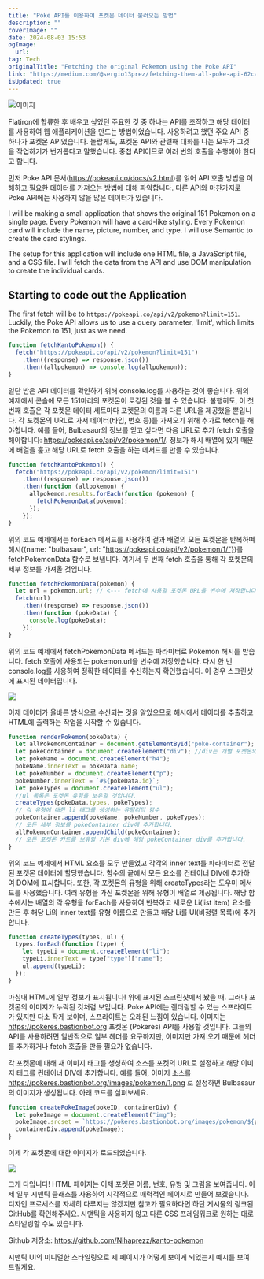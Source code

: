 ```yaml
---
title: "Poke API를 이용하여 포켓몬 데이터 불러오는 방법"
description: ""
coverImage: ""
date: 2024-08-03 15:53
ogImage: 
  url: 
tag: Tech
originalTitle: "Fetching the original Pokemon using the Poke API"
link: "https://medium.com/@sergio13prez/fetching-them-all-poke-api-62ca580981a2"
isUpdated: true
---
```






![이미지](/assets/img/FetchingtheoriginalPokemonusingthePokeAPI_0.png)

Flatiron에 합류한 후 배우고 싶었던 주요한 것 중 하나는 API를 조작하고 해당 데이터를 사용하여 웹 애플리케이션을 만드는 방법이었습니다. 사용하려고 했던 주요 API 중 하나가 포켓몬 API였습니다. 놀랍게도, 포켓몬 API와 관련해 대화를 나눈 모두가 그것을 작업하기가 번거롭다고 말했습니다. 중첩 API이므로 여러 번의 호출을 수행해야 한다고 합니다.

먼저 Poke API 문서(https://pokeapi.co/docs/v2.html)를 읽어 API 호출 방법을 이해하고 필요한 데이터를 가져오는 방법에 대해 파악합니다. 다른 API와 마찬가지로 Poke API에는 사용하지 않을 많은 데이터가 있습니다.

<div class="content-ad"></div>

I will be making a small application that shows the original 151 Pokemon on a single page. Every Pokemon will have a card-like styling. Every Pokemon card will include the name, picture, number, and type. I will use Semantic to create the card stylings.

The setup for this application will include one HTML file, a JavaScript file, and a CSS file. I will fetch the data from the API and use DOM manipulation to create the individual cards.

## Starting to code out the Application

The first fetch will be to `https://pokeapi.co/api/v2/pokemon?limit=151`. Luckily, the Poke API allows us to use a query parameter, 'limit', which limits the Pokemon to 151, just as we need.

<div class="content-ad"></div>

```js
function fetchKantoPokemon() {
  fetch("https://pokeapi.co/api/v2/pokemon?limit=151")
    .then((response) => response.json())
    .then((allpokemon) => console.log(allpokemon));
}
```

일단 받은 API 데이터를 확인하기 위해 console.log를 사용하는 것이 좋습니다. 위의 예제에서 콘솔에 모든 151마리의 포켓몬이 로깅된 것을 볼 수 있습니다. 불행히도, 이 첫 번째 호출은 각 포켓몬 데이터 세트마다 포켓몬의 이름과 다른 URL을 제공했을 뿐입니다. 각 포켓몬의 URL로 가서 데이터(타입, 번호 등)를 가져오기 위해 추가로 fetch를 해야합니다. 예를 들어, Bulbasaur의 정보를 얻고 싶다면 다음 URL로 추가 fetch 호출을 해야합니다: https://pokeapi.co/api/v2/pokemon/1/. 정보가 해시 배열에 있기 때문에 배열을 훑고 해당 URL로 fetch 호출을 하는 메서드를 만들 수 있습니다.

```js
function fetchKantoPokemon() {
  fetch("https://pokeapi.co/api/v2/pokemon?limit=151")
    .then((response) => response.json())
    .then(function (allpokemon) {
      allpokemon.results.forEach(function (pokemon) {
        fetchPokemonData(pokemon);
      });
    });
}
```

위의 코드 예제에서는 forEach 메서드를 사용하여 결과 배열의 모든 포켓몬을 반복하며 해시({name: "bulbasaur", url: "https://pokeapi.co/api/v2/pokemon/1/"})를 fetchPokemonData 함수로 보냅니다. 여기서 두 번째 fetch 호출을 통해 각 포켓몬의 세부 정보를 가져올 것입니다.

<div class="content-ad"></div>

```js
function fetchPokemonData(pokemon) {
  let url = pokemon.url; // <--- fetch에 사용할 포켓몬 URL을 변수에 저장합니다. (예: https://pokeapi.co/api/v2/pokemon/1/)
  fetch(url)
    .then((response) => response.json())
    .then(function (pokeData) {
      console.log(pokeData);
    });
}
```

위의 코드 예제에서 fetchPokemonData 메서드는 파라미터로 Pokemon 해시를 받습니다. fetch 호출에 사용되는 pokemon.url을 변수에 저장했습니다. 다시 한 번 console.log를 사용하여 정확한 데이터를 수신하는지 확인했습니다. 이 경우 스크린샷에 표시된 데이터입니다.

<img src="/assets/img/FetchingtheoriginalPokemonusingthePokeAPI_1.png" />

이제 데이터가 올바른 방식으로 수신되는 것을 알았으므로 해시에서 데이터를 추출하고 HTML에 출력하는 작업을 시작할 수 있습니다.

<div class="content-ad"></div>

```js
function renderPokemon(pokeData) {
  let allPokemonContainer = document.getElementById("poke-container");
  let pokeContainer = document.createElement("div"); //div는 개별 포켓몬의 데이터/세부 정보를 보유하는 데 사용될 것입니다.{}
  let pokeName = document.createElement("h4");
  pokeName.innerText = pokeData.name;
  let pokeNumber = document.createElement("p");
  pokeNumber.innerText = `#${pokeData.id}`;
  let pokeTypes = document.createElement("ul");
  //ul 목록은 포켓몬 유형을 보유할 것입니다.
  createTypes(pokeData.types, pokeTypes);
  // 각 유형에 대한 li 태그를 생성하는 유틸리티 함수
  pokeContainer.append(pokeName, pokeNumber, pokeTypes);
  // 모든 세부 정보를 pokeContainer div에 추가합니다.
  allPokemonContainer.appendChild(pokeContainer);
  // 모든 포켓몬 카드를 보유할 기본 div에 해당 pokeContainer div를 추가합니다.
}
```

위의 코드 예제에서 HTML 요소를 모두 만들었고 각각의 inner text를 파라미터로 전달된 포켓몬 데이터에 할당했습니다. 함수의 끝에서 모든 요소를 컨테이너 DIV에 추가하여 DOM에 표시합니다. 또한, 각 포켓몬의 유형을 위해 createTypes라는 도우미 메서드를 사용했습니다. 여러 유형을 가진 포켓몬을 위해 유형이 배열로 제공됩니다. 해당 함수에서는 배열의 각 유형을 forEach를 사용하여 반복하고 새로운 Li(list item) 요소를 만든 후 해당 Li의 inner text를 유형 이름으로 만들고 해당 Li를 Ul(비정렬 목록)에 추가합니다.

```js
function createTypes(types, ul) {
  types.forEach(function (type) {
    let typeLi = document.createElement("li");
    typeLi.innerText = type["type"]["name"];
    ul.append(typeLi);
  });
}
```

마침내 HTML에 일부 정보가 표시됩니다! 위에 표시된 스크린샷에서 봤을 때. 그러나 포켓몬의 이미지가 누락된 것처럼 보입니다. Poke API에는 렌더링할 수 있는 스프라이트가 있지만 다소 작게 보이며, 스프라이트는 오래된 느낌이 있습니다. 이미지는 https://pokeres.bastionbot.org 포켓몬 (Pokeres) API를 사용할 것입니다. 그들의 API를 사용하려면 일반적으로 일부 헤더를 요구하지만, 이미지만 가져 오기 때문에 헤더를 추가하거나 fetch 호출을 만들 필요가 없습니다.

<div class="content-ad"></div>

각 포켓몬에 대해 새 이미지 태그를 생성하여 소스를 포켓의 URL로 설정하고 해당 이미지 태그를 컨테이너 DIV에 추가합니다. 예를 들어, 이미지 소스를 https://pokeres.bastionbot.org/images/pokemon/1.png 로 설정하면 Bulbasaur의 이미지가 생성됩니다. 아래 코드를 살펴보세요.

```js
function createPokeImage(pokeID, containerDiv) {
  let pokeImage = document.createElement("img");
  pokeImage.srcset = `https://pokeres.bastionbot.org/images/pokemon/${pokeID}.png`;
  containerDiv.append(pokeImage);
}
```

이제 각 포켓몬에 대한 이미지가 로드되었습니다.

<img src="/assets/img/FetchingtheoriginalPokemonusingthePokeAPI_2.png" />

<div class="content-ad"></div>

그게 다입니다! HTML 페이지는 이제 포켓몬 이름, 번호, 유형 및 그림을 보여줍니다. 이제 일부 시맨틱 클래스를 사용하여 시각적으로 매력적인 페이지로 만들어 보겠습니다. 디자인 프로세스를 자세히 다루지는 않겠지만 참고가 필요하다면 하단 게시물의 링크된 GitHub를 확인해주세요. 시맨틱을 사용하지 않고 다른 CSS 프레임워크로 원하는 대로 스타일링할 수도 있습니다.

Github 저장소: https://github.com/Nihaprezz/kanto-pokemon

시맨틱 UI의 미니멀한 스타일링으로 제 페이지가 어떻게 보이게 되었는지 예시를 보여드릴게요.
